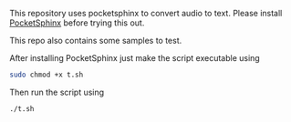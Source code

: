 This repository uses pocketsphinx to convert audio to text.
Please install <a href="https://github.com/cmusphinx/pocketsphinx">PocketSphinx</a> before trying this out.

This repo also contains some samples to test.

After installing PocketSphinx just make the script executable using
```bash
sudo chmod +x t.sh 
```

Then run the script using
```bash
./t.sh 
```
